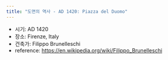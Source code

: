 ```yaml
---
title: "도면의 역사 - AD 1420: Piazza del Duomo"
---
```


- 시기: AD 1420
- 장소: Firenze, Italy
- 건축가: Filippo Brunelleschi
- reference: <https://en.wikipedia.org/wiki/Filippo_Brunelleschi>
